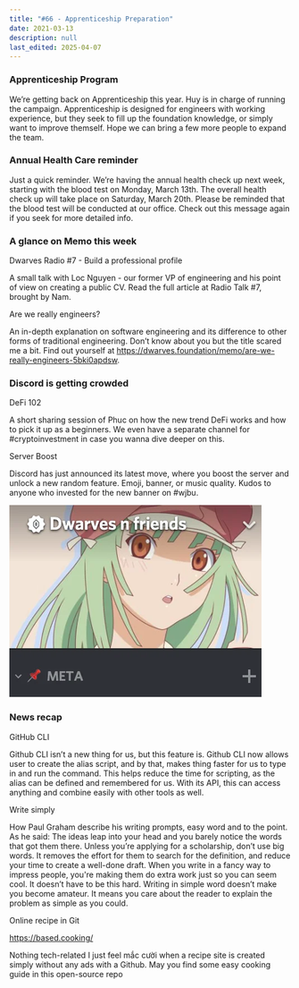 ```yaml
---
title: "#66 - Apprenticeship Preparation"
date: 2021-03-13
description: null
last_edited: 2025-04-07
---
```


### Apprenticeship Program

We’re getting back on Apprenticeship this year. Huy is in charge of running the campaign. Apprenticeship is designed for engineers with working experience, but they seek to fill up the foundation knowledge, or simply want to improve themself. Hope we can bring a few more people to expand the team.

### Annual Health Care reminder

Just a quick reminder. We’re having the annual health check up next week, starting with the blood test on Monday, March 13th. The overall health check up will take place on Saturday, March 20th. Please be reminded that the blood test will be conducted at our office. Check out this message again if you seek for more detailed info.

### A glance on Memo this week

Dwarves Radio #7 - Build a professional profile

A small talk with Loc Nguyen - our former VP of engineering and his point of view on creating a public CV. Read the full article at Radio Talk #7, brought by Nam.

Are we really engineers?

An in-depth explanation on software engineering and its difference to other forms of traditional engineering. Don’t know about you but the title scared me a bit. Find out yourself at <https://dwarves.foundation/memo/are-we-really-engineers-5bki0apdsw>.

### Discord is getting crowded

DeFi 102

A short sharing session of Phuc on how the new trend DeFi works and how to pick it up as a beginners. We even have a separate channel for #cryptoinvestment in case you wanna dive deeper on this.

Server Boost

Discord has just announced its latest move, where you boost the server and unlock a new random feature. Emoji, banner, or music quality. Kudos to anyone who invested for the new banner on #wjbu.

![](assets/notion-image-1744007031618-h88m2.webp)

### News recap

GitHub CLI

Github CLI isn’t a new thing for us, but this feature is. Github CLI now allows user to create the alias script, and by that, makes thing faster for us to type in and run the command. This helps reduce the time for scripting, as the alias can be defined and remembered for us. With its API, this can access anything and combine easily with other tools as well.

Write simply

How Paul Graham describe his writing prompts, easy word and to the point. As he said: The ideas leap into your head and you barely notice the words that got them there. Unless you’re applying for a scholarship, don’t use big words. It removes the effort for them to search for the definition, and reduce your time to create a well-done draft. When you write in a fancy way to impress people, you're making them do extra work just so you can seem cool. It doesn’t have to be this hard. Writing in simple word doesn’t make you become amateur. It means you care about the reader to explain the problem as simple as you could.

Online recipe in Git

<https://based.cooking/>

Nothing tech-related I just feel mắc cười when a recipe site is created simply without any ads with a Github. May you find some easy cooking guide in this open-source repo
